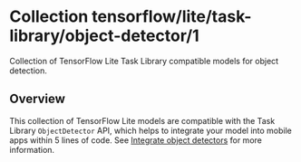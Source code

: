# Collection tensorflow/lite/task-library/object-detector/1

Collection of TensorFlow Lite Task Library compatible models for object
detection.

<!-- module-type: image-object-detection -->
<!-- task: image-object-detection -->

## Overview

This collection of TensorFlow Lite models are compatible with the Task Library
`ObjectDetector` API, which helps to integrate your model into mobile apps
within 5 lines of code. See
[Integrate object detectors](https://www.tensorflow.org/lite/inference_with_metadata/task_library/object_detector)
for more information.

<!-- A list of models in the collection -->
<!-- (https://tfhub.dev/google/lite-model/object_detection/mobile_object_localizer_v1/1/metadata/2) -->
<!-- (https://tfhub.dev/tensorflow/lite-model/ssd_mobilenet_v1/1/metadata/2) -->
<!-- (https://tfhub.dev/tensorflow/lite-model/efficientdet/lite0/detection/metadata/1) -->
<!-- (https://tfhub.dev/tensorflow/lite-model/efficientdet/lite1/detection/metadata/1) -->
<!-- (https://tfhub.dev/tensorflow/lite-model/efficientdet/lite2/detection/metadata/1) -->
<!-- (https://tfhub.dev/tensorflow/lite-model/efficientdet/lite3/detection/metadata/1) -->
<!-- (https://tfhub.dev/tensorflow/lite-model/efficientdet/lite4/detection/metadata/2) -->
